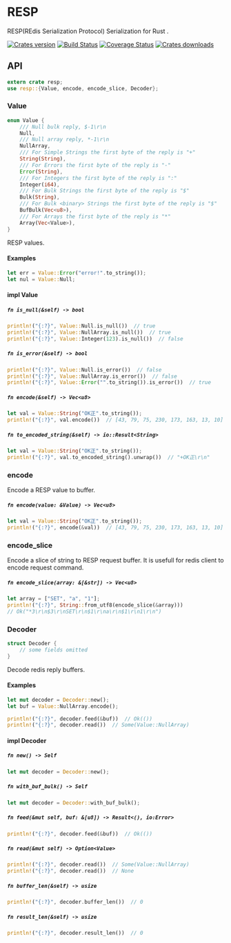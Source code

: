 RESP
====
RESP(REdis Serialization Protocol) Serialization for Rust .

[![Crates version][version-image]][version-url]
[![Build Status][travis-image]][travis-url]
[![Coverage Status][coveralls-image]][coveralls-url]
[![Crates downloads][downloads-image]][downloads-url]

## API

```Rust
extern crate resp;
use resp::{Value, encode, encode_slice, Decoder};
```

### Value

```Rust
enum Value {
    /// Null bulk reply, $-1\r\n
    Null,
    /// Null array reply, *-1\r\n
    NullArray,
    /// For Simple Strings the first byte of the reply is "+"
    String(String),
    /// For Errors the first byte of the reply is "-"
    Error(String),
    /// For Integers the first byte of the reply is ":"
    Integer(i64),
    /// For Bulk Strings the first byte of the reply is "$"
    Bulk(String),
    /// For Bulk <binary> Strings the first byte of the reply is "$"
    BufBulk(Vec<u8>),
    /// For Arrays the first byte of the reply is "*"
    Array(Vec<Value>),
}
```
RESP values.

#### Examples
```Rust
let err = Value::Error("error!".to_string());
let nul = Value::Null;
```

#### impl Value

##### `fn is_null(&self) -> bool`
```Rust
println!("{:?}", Value::Null.is_null())  // true
println!("{:?}", Value::NullArray.is_null())  // true
println!("{:?}", Value::Integer(123).is_null())  // false
```

##### `fn is_error(&self) -> bool`
```Rust
println!("{:?}", Value::Null.is_error())  // false
println!("{:?}", Value::NullArray.is_error())  // false
println!("{:?}", Value::Error("".to_string()).is_error())  // true
```

##### `fn encode(&self) -> Vec<u8>`
```Rust
let val = Value::String("OK正".to_string());
println!("{:?}", val.encode())  // [43, 79, 75, 230, 173, 163, 13, 10]
```

##### `fn to_encoded_string(&self) -> io::Result<String>`
```Rust
let val = Value::String("OK正".to_string());
println!("{:?}", val.to_encoded_string().unwrap())  // "+OK正\r\n"
```

### encode

Encode a RESP value to buffer.

##### `fn encode(value: &Value) -> Vec<u8>`

```Rust
let val = Value::String("OK正".to_string());
println!("{:?}", encode(&val))  // [43, 79, 75, 230, 173, 163, 13, 10]
```

### encode_slice

Encode a slice of string to RESP request buffer. It is usefull for redis client to encode request command.

##### `fn encode_slice(array: &[&str]) -> Vec<u8>`

```Rust
let array = ["SET", "a", "1"];
println!("{:?}", String::from_utf8(encode_slice(&array)))
// Ok("*3\r\n$3\r\nSET\r\n$1\r\na\r\n$1\r\n1\r\n")
```

### Decoder

```Rust
struct Decoder {
    // some fields omitted
}
```
Decode redis reply buffers.

#### Examples
```Rust
let mut decoder = Decoder::new();
let buf = Value::NullArray.encode();

println!("{:?}", decoder.feed(&buf))  // Ok(())
println!("{:?}", decoder.read())  // Some(Value::NullArray)
```

#### impl Decoder

##### `fn new() -> Self`
```Rust
let mut decoder = Decoder::new();
```

##### `fn with_buf_bulk() -> Self`
```Rust
let mut decoder = Decoder::with_buf_bulk();
```

##### `fn feed(&mut self, buf: &[u8]) -> Result<(), io:Error>`
```Rust
println!("{:?}", decoder.feed(&buf))  // Ok(())
```

##### `fn read(&mut self) -> Option<Value>`
```Rust
println!("{:?}", decoder.read())  // Some(Value::NullArray)
println!("{:?}", decoder.read())  // None
```

##### `fn buffer_len(&self) -> usize`
```Rust
println!("{:?}", decoder.buffer_len())  // 0
```

##### `fn result_len(&self) -> usize`
```Rust
println!("{:?}", decoder.result_len())  // 0
```

[version-image]: https://img.shields.io/crates/v/resp.svg
[version-url]: https://crates.io/crates/resp

[travis-image]: http://img.shields.io/travis/iorust/resp.svg
[travis-url]: https://travis-ci.org/iorust/resp

[coveralls-image]: https://coveralls.io/repos/github/iorust/resp/badge.svg?branch=master
[coveralls-url]: https://coveralls.io/github/iorust/resp?branch=master

[downloads-image]: https://img.shields.io/crates/d/resp.svg
[downloads-url]: https://crates.io/crates/resp
